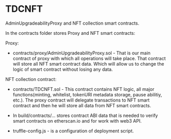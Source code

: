 # TDCNFT
AdminUpgradeabilityProxy and NFT collection smart contracts. 

In the contracts folder stores Proxy and NFT smart contracts:

Proxy:
  - contracts/proxy/AdminUpgradeabilityProxy.sol - That is our main contract of proxy with which all operations will take place. That contract 
                                                   will store all NFT smart contract data. Which will allow us to change the logic of 
                                                   smart contract without losing any data.
                                                   
NFT collection contract:
  - contracts/TDCNFT.sol                         - This contract contains NFT logic, all major functions(minting, whitelist, tokenURI metadata storage, 
                                                   pause abilitiy, etc.). The proxy contract will delegate transactions to NFT smart contract and then 
                                                   he will store all data from NFT smart contracts.
                                                   
- In build/contracts/... stores contract ABI data that is needed to verify smart contracts on etherscan.io and for work with web3 API.

- truffle-config.js - is a configuration of deployment script. 
